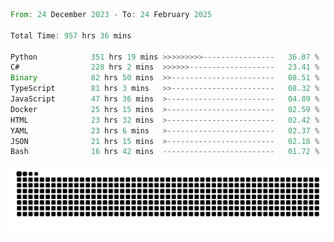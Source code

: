 <!--START_SECTION:waka-->

```rust
From: 24 December 2023 - To: 24 February 2025

Total Time: 957 hrs 36 mins

Python            351 hrs 19 mins >>>>>>>>>----------------   36.07 %
C#                228 hrs 2 mins  >>>>>>-------------------   23.41 %
Binary            82 hrs 50 mins  >>-----------------------   08.51 %
TypeScript        81 hrs 3 mins   >>-----------------------   08.32 %
JavaScript        47 hrs 36 mins  >------------------------   04.89 %
Docker            25 hrs 15 mins  >------------------------   02.59 %
HTML              23 hrs 32 mins  >------------------------   02.42 %
YAML              23 hrs 6 mins   >------------------------   02.37 %
JSON              21 hrs 15 mins  >------------------------   02.18 %
Bash              16 hrs 42 mins  -------------------------   01.72 %
```

<!--END_SECTION:waka-->


<picture>
  <source media="(prefers-color-scheme: dark)" srcset="https://raw.githubusercontent.com/jeerawut97/jeerawut97/output/github-contribution-grid-snake.svg">
  <img alt="github contribution grid snake animation" src="https://raw.githubusercontent.com/jeerawut97/jeerawut97/output/github-contribution-grid-snake.svg">
</picture>
